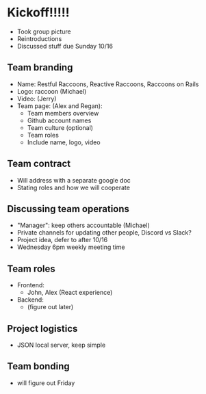 # Kickoff!!!!!
- Took group picture
- Reintroductions
- Discussed stuff due Sunday 10/16

## Team branding
- Name: Restful Raccoons, Reactive Raccoons, Raccoons on Rails
- Logo: raccoon (Michael)
- Video: (Jerry)
- Team page: (Alex and Regan):
  - Team members overview
  - Github account names
  - Team culture (optional)
  - Team roles
  - Include name, logo, video

## Team contract
- Will address with a separate google doc
- Stating roles and how we will cooperate

## Discussing team operations
- "Manager": keep others accountable (Michael)
- Private channels for updating other people, Discord vs Slack?
- Project idea, defer to after 10/16
- Wednesday 6pm weekly meeting time

## Team roles
- Frontend:
  - John, Alex (React experience)
- Backend:
  - (figure out later)

## Project logistics
- JSON local server, keep simple

## Team bonding
- will figure out Friday